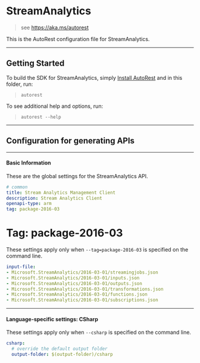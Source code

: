 # StreamAnalytics

> see https://aka.ms/autorest

This is the AutoRest configuration file for StreamAnalytics.



---
## Getting Started 
To build the SDK for StreamAnalytics, simply [Install AutoRest](https://aka.ms/autorest/install) and in this folder, run:

> `autorest`

To see additional help and options, run:

> `autorest --help`
---

## Configuration for generating APIs


---
#### Basic Information 
These are the global settings for the StreamAnalytics API.

``` yaml
# common 
title: Stream Analytics Management Client
description: Stream Analytics Client
openapi-type: arm
tag: package-2016-03

```


# Tag: package-2016-03

These settings apply only when `--tag=package-2016-03` is specified on the command line.

``` yaml $(tag) == 'package-2016-03'
input-file:
- Microsoft.StreamAnalytics/2016-03-01/streamingjobs.json
- Microsoft.StreamAnalytics/2016-03-01/inputs.json
- Microsoft.StreamAnalytics/2016-03-01/outputs.json
- Microsoft.StreamAnalytics/2016-03-01/transformations.json
- Microsoft.StreamAnalytics/2016-03-01/functions.json
- Microsoft.StreamAnalytics/2016-03-01/subscriptions.json

```


---
#### Language-specific settings: CSharp

These settings apply only when `--csharp` is specified on the command line.

``` yaml $(csharp)
csharp:
  # override the default output folder
  output-folder: $(output-folder)/csharp
```

